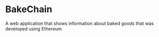 # BakeChain
A web application that shows information about baked goods that was developed using Ethereum
